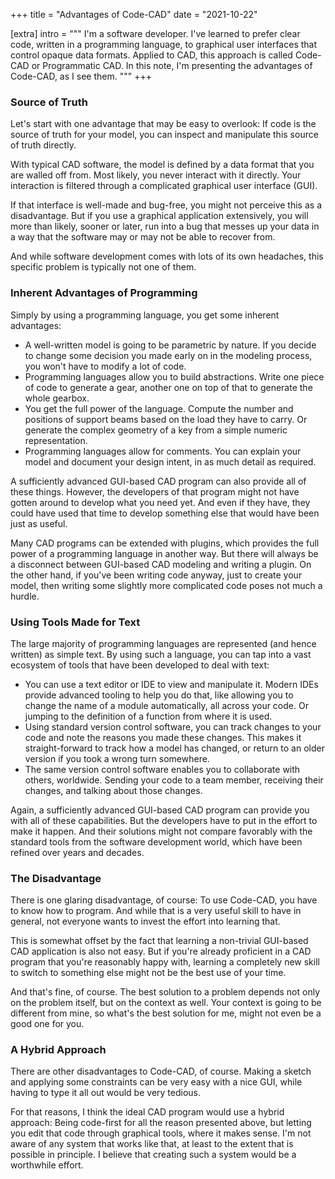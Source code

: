 +++
title = "Advantages of Code-CAD"
date  = "2021-10-22"

[extra]
intro = """
I'm a software developer. I've learned to prefer clear code, written in a programming language, to graphical user interfaces that control opaque data formats. Applied to CAD, this approach is called Code-CAD or Programmatic CAD. In this note, I'm presenting the advantages of Code-CAD, as I see them.
"""
+++

### Source of Truth

Let's start with one advantage that may be easy to overlook: If code is the source of truth for your model, you can inspect and manipulate this source of truth directly.

With typical CAD software, the model is defined by a data format that you are walled off from. Most likely, you never interact with it directly. Your interaction is filtered through a complicated graphical user interface (GUI).

If that interface is well-made and bug-free, you might not perceive this as a disadvantage. But if you use a graphical application extensively, you will more than likely, sooner or later, run into a bug that messes up your data in a way that the software may or may not be able to recover from.

And while software development comes with lots of its own headaches, this specific problem is typically not one of them.


### Inherent Advantages of Programming

Simply by using a programming language, you get some inherent advantages:

- A well-written model is going to be parametric by nature. If you decide to change some decision you made early on in the modeling process, you won't have to modify a lot of code.
- Programming languages allow you to build abstractions. Write one piece of code to generate a gear, another one on top of that to generate the whole gearbox.
- You get the full power of the language. Compute the number and positions of support beams based on the load they have to carry. Or generate the complex geometry of a key from a simple numeric representation.
- Programming languages allow for comments. You can explain your model and document your design intent, in as much detail as required.

A sufficiently advanced GUI-based CAD program can also provide all of these things. However, the developers of that program might not have gotten around to develop what you need yet. And even if they have, they could have used that time to develop something else that would have been just as useful.

Many CAD programs can be extended with plugins, which provides the full power of a programming language in another way. But there will always be a disconnect between GUI-based CAD modeling and writing a plugin. On the other hand, if you've been writing code anyway, just to create your model, then writing some slightly more complicated code poses not much a hurdle.


### Using Tools Made for Text

The large majority of programming languages are represented (and hence written) as simple text. By using such a language, you can tap into a vast ecosystem of tools that have been developed to deal with text:

- You can use a text editor or IDE to view and manipulate it. Modern IDEs provide advanced tooling to help you do that, like allowing you to change the name of a module automatically, all across your code. Or jumping to the definition of a function from where it is used.
- Using standard version control software, you can track changes to your code and note the reasons you made these changes. This makes it straight-forward to track how a model has changed, or return to an older version if you took a wrong turn somewhere.
- The same version control software enables you to collaborate with others, worldwide. Sending your code to a team member, receiving their changes, and talking about those changes.

Again, a sufficiently advanced GUI-based CAD program can provide you with all of these capabilities. But the developers have to put in the effort to make it happen. And their solutions might not compare favorably with the standard tools from the software development world, which have been refined over years and decades.


### The Disadvantage

There is one glaring disadvantage, of course: To use Code-CAD, you have to know how to program. And while that is a very useful skill to have in general, not everyone wants to invest the effort into learning that.

This is somewhat offset by the fact that learning a non-trivial GUI-based CAD application is also not easy. But if you're already proficient in a CAD program that you're reasonably happy with, learning a completely new skill to switch to something else might not be the best use of your time.

And that's fine, of course. The best solution to a problem depends not only on the problem itself, but on the context as well. Your context is going to be different from mine, so what's the best solution for me, might not even be a good one for you.


### A Hybrid Approach

There are other disadvantages to Code-CAD, of course. Making a sketch and applying some constraints can be very easy with a nice GUI, while having to type it all out would be very tedious.

For that reasons, I think the ideal CAD program would use a hybrid approach: Being code-first for all the reason presented above, but letting you edit that code through graphical tools, where it makes sense. I'm not aware of any system that works like that, at least to the extent that is possible in principle. I believe that creating such a system would be a worthwhile effort.
